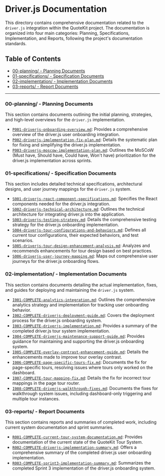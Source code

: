 # Driver.js Documentation

This directory contains comprehensive documentation related to the `driver.js` integration within the QuoteKit project. The documentation is organized into four main categories: Planning, Specifications, Implementation, and Reports, following the project's documentation standards.

## Table of Contents

*   [00-planning/ - Planning Documents](#00-planning---planning-documents)
*   [01-specifications/ - Specification Documents](#01-specifications---specification-documents)
*   [02-implementation/ - Implementation Documents](#02-implementation---implementation-documents)
*   [03-reports/ - Report Documents](#03-reports---report-documents)

---

### 00-planning/ - Planning Documents

This section contains documents outlining the initial planning, strategies, and high-level overviews for the `driver.js` implementation.

*   [`P001-driverjs-onboarding-overview.md`](./00-planning/P001-driverjs-onboarding-overview.md): Provides a comprehensive overview of the driver.js user onboarding integration.
*   [`P002-driverjs-implementation-fix-plan.md`](./00-planning/P002-driverjs-implementation-fix-plan.md): Details the systematic plan for fixing and simplifying the driver.js implementation.
*   [`P003-driverjs-moscow-implementation-plan.md`](./00-planning/P003-driverjs-moscow-implementation-plan.md): Outlines the MoSCoW (Must have, Should have, Could have, Won't have) prioritization for the driver.js implementation across sprints.

### 01-specifications/ - Specification Documents

This section includes detailed technical specifications, architectural designs, and user journey mappings for the `driver.js` system.

*   [`S001-driverjs-react-component-specifications.md`](./01-specifications/S001-driverjs-react-component-specifications.md): Specifies the React components needed for the driver.js integration.
*   [`S002-driverjs-technical-architecture.md`](./01-specifications/S002-driverjs-technical-architecture.md): Outlines the technical architecture for integrating driver.js into the application.
*   [`S003-driverjs-testing-strategy.md`](./01-specifications/S003-driverjs-testing-strategy.md): Details the comprehensive testing strategy for the driver.js onboarding implementation.
*   [`S004-driverjs-tour-configurations-and-behaviors.md`](./01-specifications/S004-driverjs-tour-configurations-and-behaviors.md): Defines all current tour configurations, their expected behaviors, and test scenarios.
*   [`S005-driverjs-tour-design-enhancement-analysis.md`](./01-specifications/S005-driverjs-tour-design-enhancement-analysis.md): Analyzes and recommends enhancements for tour design based on best practices.
*   [`S006-driverjs-user-journey-mapping.md`](./01-specifications/S006-driverjs-user-journey-mapping.md): Maps out comprehensive user journeys for the driver.js onboarding flows.

### 02-implementation/ - Implementation Documents

This section contains documents detailing the actual implementation, fixes, and guides for deploying and maintaining the `driver.js` system.

*   [`I001-COMPLETE-analytics-integration.md`](./02-implementation/I001-COMPLETE-analytics-integration.md): Outlines the comprehensive analytics strategy and implementation for tracking user onboarding behavior.
*   [`I002-COMPLETE-driverjs-deployment-guide.md`](./02-implementation/I002-COMPLETE-driverjs-deployment-guide.md): Covers the deployment process for the driver.js onboarding system.
*   [`I003-COMPLETE-driverjs-implementation.md`](./02-implementation/I003-COMPLETE-driverjs-implementation.md): Provides a summary of the completed driver.js tour system implementation.
*   [`I004-COMPLETE-driverjs-maintenance-support-guide.md`](./02-implementation/I004-COMPLETE-driverjs-maintenance-support-guide.md): Provides guidance for maintaining and supporting the driver.js onboarding system.
*   [`I005-COMPLETE-overlay-contrast-enhancement-guide.md`](./02-implementation/I005-COMPLETE-overlay-contrast-enhancement-guide.md): Details the enhancements made to improve tour overlay contrast.
*   [`I006-COMPLETE-page-specific-tours-fix.md`](./02-implementation/I006-COMPLETE-page-specific-tours-fix.md): Documents the fix for page-specific tours, resolving issues where tours only worked on the dashboard.
*   [`I007-COMPLETE-tour-mapping-fix.md`](./02-implementation/I007-COMPLETE-tour-mapping-fix.md): Details the fix for incorrect tour mappings in the page tour router.
*   [`I008-COMPLETE-driverjs-walkthrough-fixes.md`](./02-implementation/I008-COMPLETE-driverjs-walkthrough-fixes.md): Documents the fixes for walkthrough system issues, including dashboard-only triggering and multiple tour instances.

### 03-reports/ - Report Documents

This section contains reports and summaries of completed work, including current system documentation and sprint summaries.

*   [`R001-COMPLETE-current-tour-system-documentation.md`](./03-reports/R001-COMPLETE-current-tour-system-documentation.md): Provides documentation of the current state of the QuoteKit Tour System.
*   [`R002-COMPLETE-driverjs-implementation-summary.md`](./03-reports/R002-COMPLETE-driverjs-implementation-summary.md): Offers a comprehensive summary of the completed driver.js user onboarding implementation.
*   [`R003-COMPLETE-sprint3-implementation-summary.md`](./03-reports/R003-COMPLETE-sprint3-implementation-summary.md): Summarizes the completed Sprint 3 implementation of the driver.js onboarding system.

